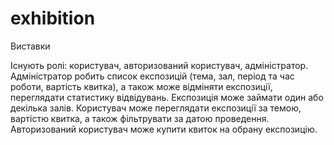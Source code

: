 # exhibition
Виставки

Існують ролі: користувач, авторизований користувач, адміністратор.
Адміністратор робить список експозицій (тема, зал, період та час роботи, вартість квитка), а також може відміняти експозиції, переглядати статистику відвідувань. Експозиція може займати один або декілька залів.
Користувач може переглядати експозиції за темою, вартістю квитка, а також фільтрувати за датою проведення.
Авторизований користувач може купити квиток на обрану експозицію. 
